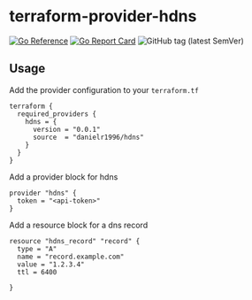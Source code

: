 # terraform-provider-hdns
[![Go Reference](https://pkg.go.dev/badge/github.com/danielr1996/terraform-provider-hdns.svg)](https://pkg.go.dev/github.com/danielr1996/terraform-provider-hdns)
[![Go Report Card](https://goreportcard.com/badge/github.com/danielr1996/terraform-provider-hdns)](https://goreportcard.com/report/github.com/danielr1996/terraform-provider-hdns)
![GitHub tag (latest SemVer)](https://img.shields.io/github/v/tag/danielr1996/hdns-go?style=flat)
## Usage

Add the provider configuration to your `terraform.tf`
```hcl
terraform {
  required_providers {
    hdns = {
      version = "0.0.1"
      source  = "danielr1996/hdns"
    }
  }
}
```

Add a provider block for hdns
```hcl
provider "hdns" {
  token = "<api-token>"
}
```

Add a resource block for a dns record
```hcl
resource "hdns_record" "record" {
  type = "A"
  name = "record.example.com"
  value = "1.2.3.4"
  ttl = 6400

}
```
